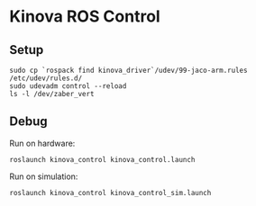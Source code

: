 # Kinova ROS Control

## Setup

    sudo cp `rospack find kinova_driver`/udev/99-jaco-arm.rules /etc/udev/rules.d/
    sudo udevadm control --reload
    ls -l /dev/zaber_vert

## Debug

Run on hardware:

    roslaunch kinova_control kinova_control.launch

Run on simulation:

    roslaunch kinova_control kinova_control_sim.launch

